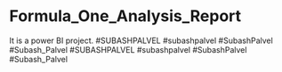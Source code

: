 # Formula_One_Analysis_Report
It is a power BI project. #SUBASHPALVEL #subashpalvel #SubashPalvel #Subash_Palvel
#SUBASHPALVEL #subashpalvel #SubashPalvel #Subash_Palvel
